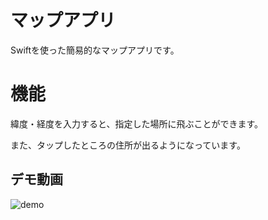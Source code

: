 # マップアプリ

Swiftを使った簡易的なマップアプリです。

# 機能

緯度・経度を入力すると、指定した場所に飛ぶことができます。  

また、タップしたところの住所が出るようになっています。

## デモ動画

![demo](https://gyazo.com/e19978a669aa2cf05a60efe1fe04c52f/raw)
